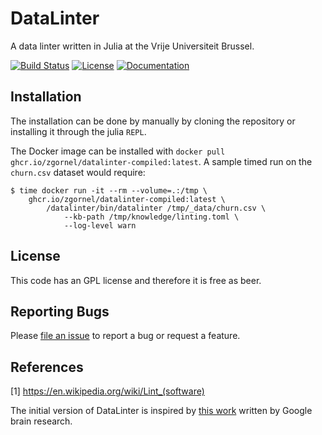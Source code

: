 # DataLinter

A data linter written in Julia at the Vrije Universiteit Brussel.

[![Build Status](https://github.com/zgornel/DataLinter/actions/workflows/ci.yml/badge.svg?branch=master)](https://github.com/zgornel/DataLinter/actions/workflows/ci.yml?query=branch%3Amaster)
[![License](http://img.shields.io/badge/license-GPL-brightgreen.svg?style=flat)](LICENSE.md)
[![Documentation](https://img.shields.io/badge/docs-dev-blue.svg)](https://zgornel.github.io/DataLinter/dev)


## Installation

The installation can be done by manually by cloning the repository or installing it through the julia `REPL`.

The Docker image can be installed with `docker pull ghcr.io/zgornel/datalinter-compiled:latest`. A sample timed run on the `churn.csv` dataset would require:
```
$ time docker run -it --rm --volume=.:/tmp \
    ghcr.io/zgornel/datalinter-compiled:latest \
        /datalinter/bin/datalinter /tmp/_data/churn.csv \
            --kb-path /tmp/knowledge/linting.toml \
            --log-level warn
```

## License

This code has an GPL license and therefore it is free as beer.


## Reporting Bugs

Please [file an issue](https://github.com/zgornel/DataLinter/issues/new) to report a bug or request a feature.


## References

[1] https://en.wikipedia.org/wiki/Lint_(software)

The initial version of DataLinter is inspired by [this work](https://github.com/brain-research/data-linter) written by Google brain research.
